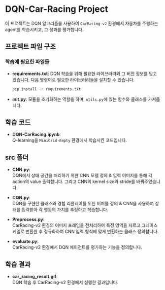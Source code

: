 # DQN-Car-Racing Project

이 프로젝트는 DQN 알고리즘을 사용하여 `CarRacing-v2` 환경에서 자동차를 주행하는 agent를 학습시키고, 그 성과를 평가합니다.

## 프로젝트 파일 구조

### 학습에 필요한 파일들

- **requirements.txt**: DQN 학습을 위해 필요한 라이브러리와 그 버전 정보를 담고 있습니다. 다음 명령어로 필요한 라이브러리들을 설치할 수 있습니다.
  ```bash
  pip install -r requirements.txt

- **__init__.py**: 모듈을 초기화하는 역할을 하며, `utils.py`에 있는 함수와 클래스를 가져옵니다.

## 학습 코드

- **DQN-CarRacing.ipynb**:  
  Q-learning을 `MiniGrid-Empty` 환경에서 학습시킨 코드입니다.
  
## src 폴더

- **CNN.py**:  
  DQN에서 상태 공간을 처리하기 위한 CNN 모델 정의 & 입력 이미지를 통해 각 action의 value 출력합니다.
  그리고 CNN의 kernel size와 stride를 바꿔주었습니다.
  
- **DQN.py**:  
  DQN을 구현한 클래스와 경험 리플레이를 위한 버퍼를 정의 & CNN을 사용하여 상태를 입력받아 각 행동의 가치를 추정하고 학습합니다.

- **Preprocess.py**:  
  CarRacing-v2 환경의 이미지 프레임을 전처리하여 특정 영역을 자르고 그레이스케일로 변환한 후 정규화하여 CNN 입력 형식에 맞게 변환하는 클래스 정의합니다.

- **evaluate.py**:  
  CarRacing-v2 환경에서 DQN 에이전트를 평가하는 기능을 정의합니다.

## 학습 결과

- **car_racing_result.gif**:  
  DQN 학습 후 CarRacing-v2 환경에서 실행한 결과입니다.
